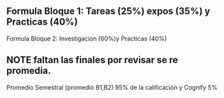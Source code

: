 Formula Bloque 1: Tareas (25%) expos (35%) y Practicas (40%)
---
Formula Bloque 2: Investigacion (60%)y Practicas (40%)

NOTE faltan las finales por revisar se re promedia.
---
Promedio Semestral (promedio B1,B2) 95% de la calificación y Cognify 5%
